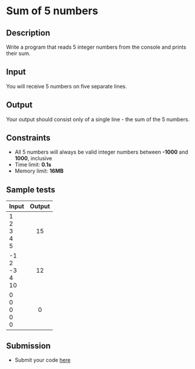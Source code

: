 # Sum of 5 numbers

## Description
Write a program that reads 5 integer numbers from the console and prints their sum.

## Input
You will receive 5 numbers on five separate lines.

## Output
Your output should consist only of a single line - the sum of the 5 numbers.

## Constraints
- All 5 numbers will always be valid integer numbers between **-1000** and **1000**, inclusive
- Time limit: **0.1s**
- Memory limit: **16MB**

## Sample tests

|               Input             |     Output       |
|---------------------------------|:----------------:|
|1<br/>2<br/>3<br/>4<br/>5        |15                |
|-1<br/>2<br/>-3<br/>4<br/>10     |12                |
|0<br/>0<br/>0<br/>0<br/>0        |0                 |

## Submission
- Submit your code [here](http://bgcoder.com/Contests/Compete/Index/311#5)
